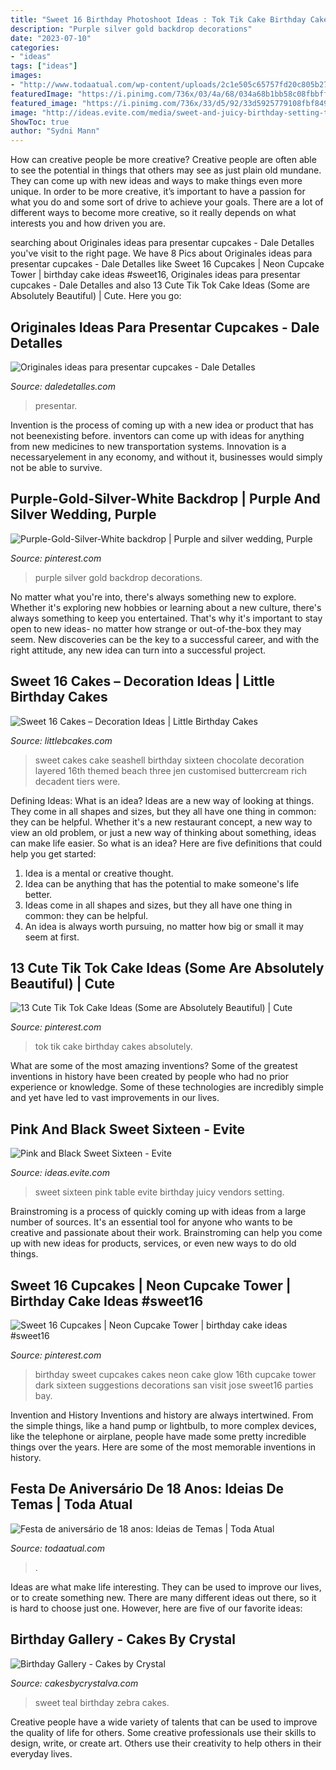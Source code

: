 ```yaml
---
title: "Sweet 16 Birthday Photoshoot Ideas : Tok Tik Cake Birthday Cakes Absolutely"
description: "Purple silver gold backdrop decorations"
date: "2023-07-10"
categories:
- "ideas"
tags: ["ideas"]
images:
- "http://www.todaatual.com/wp-content/uploads/2c1e505c65757fd20c805b27712a8767.jpg"
featuredImage: "https://i.pinimg.com/736x/03/4a/68/034a68b1bb58c08fbbff686cbfe3555d.jpg"
featured_image: "https://i.pinimg.com/736x/33/d5/92/33d5925779108fbf84956258aab6d387.jpg"
image: "http://ideas.evite.com/media/sweet-and-juicy-birthday-setting-the-mood-table-595.jpg"
ShowToc: true
author: "Sydni Mann"
---
```



How can creative people be more creative?
Creative people are often able to see the potential in things that others may see as just plain old mundane. They can come up with new ideas and ways to make things even more unique. In order to be more creative, it’s important to have a passion for what you do and some sort of drive to achieve your goals. There are a lot of different ways to become more creative, so it really depends on what interests you and how driven you are.

	

		
searching about Originales ideas para presentar cupcakes - Dale Detalles you've visit to the right page. We have 8 Pics about Originales ideas para presentar cupcakes - Dale Detalles like Sweet 16 Cupcakes | Neon Cupcake Tower | birthday cake ideas #sweet16, Originales ideas para presentar cupcakes - Dale Detalles and also 13 Cute Tik Tok Cake Ideas (Some are Absolutely Beautiful) | Cute. Here you go:
		
    
## Originales Ideas Para Presentar Cupcakes - Dale Detalles

<img loading=lazy src="https://i2.wp.com/www.daledetalles.com/wp-content/uploads/2016/06/cupcake16.jpg" onerror="this.onerror=null;this.src='https://tse2.mm.bing.net/th?id=OIP.XE3b19mCCvDzsdxjWIk8ZwHaLI&amp;pid=15.1';" alt="Originales ideas para presentar cupcakes - Dale Detalles">

_Source: daledetalles.com_

>presentar. 

	

Invention is the process of coming up with a new idea or product that has not beenexisting before. inventors can come up with ideas for anything from new medicines to new transportation systems. Innovation is a necessaryelement in any economy, and without it, businesses would simply not be able to survive.

    
## Purple-Gold-Silver-White Backdrop | Purple And Silver Wedding, Purple

<img loading=lazy src="https://i.pinimg.com/736x/03/4a/68/034a68b1bb58c08fbbff686cbfe3555d.jpg" onerror="this.onerror=null;this.src='https://tse3.mm.bing.net/th?id=OIP.GlMXbUz5ZWatbxkauLsLVAHaJ3&amp;pid=15.1';" alt="Purple-Gold-Silver-White backdrop | Purple and silver wedding, Purple">

_Source: pinterest.com_

>purple silver gold backdrop decorations. 

	

No matter what you're into, there's always something new to explore. Whether it's exploring new hobbies or learning about a new culture, there's always something to keep you entertained. That's why it's important to stay open to new ideas- no matter how strange or out-of-the-box they may seem. New discoveries can be the key to a successful career, and with the right attitude, any new idea can turn into a successful project.

    
## Sweet 16 Cakes – Decoration Ideas | Little Birthday Cakes

<img loading=lazy src="http://www.littlebcakes.com/wp-content/uploads/2014/02/Sweet-16-Cakes-Ideas.jpg" onerror="this.onerror=null;this.src='https://tse4.mm.bing.net/th?id=OIP.Qhg5BdUPRfx7ZYJqtAjxWgHaLI&amp;pid=15.1';" alt="Sweet 16 Cakes – Decoration Ideas | Little Birthday Cakes">

_Source: littlebcakes.com_

>sweet cakes cake seashell birthday sixteen chocolate decoration layered 16th themed beach three jen customised buttercream rich decadent tiers were. 

	

Defining Ideas: What is an idea?
Ideas are a new way of looking at things. They come in all shapes and sizes, but they all have one thing in common: they can be helpful. Whether it's a new restaurant concept, a new way to view an old problem, or just a new way of thinking about something, ideas can make life easier. So what is an idea? Here are five definitions that could help you get started: 
1) Idea is a mental or creative thought.
2) Idea can be anything that has the potential to make someone's life better.
3) Ideas come in all shapes and sizes, but they all have one thing in common: they can be helpful.
4) An idea is always worth pursuing, no matter how big or small it may seem at first.

    
## 13 Cute Tik Tok Cake Ideas (Some Are Absolutely Beautiful) | Cute

<img loading=lazy src="https://i.pinimg.com/736x/67/84/64/678464b9b7dda1bb1e0e69a3b0576c71.jpg" onerror="this.onerror=null;this.src='https://tse1.mm.bing.net/th?id=OIP.DWVHoa8iTdcm0q8eqNHyewHaJQ&amp;pid=15.1';" alt="13 Cute Tik Tok Cake Ideas (Some are Absolutely Beautiful) | Cute">

_Source: pinterest.com_

>tok tik cake birthday cakes absolutely. 

	

What are some of the most amazing inventions?
Some of the greatest inventions in history have been created by people who had no prior experience or knowledge. Some of these technologies are incredibly simple and yet have led to vast improvements in our lives.

    
## Pink And Black Sweet Sixteen - Evite

<img loading=lazy src="http://ideas.evite.com/media/sweet-and-juicy-birthday-setting-the-mood-table-595.jpg" onerror="this.onerror=null;this.src='https://tse4.mm.bing.net/th?id=OIP.YMm1MfBHGmeJiGSKOABWZgHaJ9&amp;pid=15.1';" alt="Pink and Black Sweet Sixteen - Evite">

_Source: ideas.evite.com_

>sweet sixteen pink table evite birthday juicy vendors setting. 

	

Brainstroming is a process of quickly coming up with ideas from a large number of sources. It's an essential tool for anyone who wants to be creative and passionate about their work. Brainstroming can help you come up with new ideas for products, services, or even new ways to do old things.

    
## Sweet 16 Cupcakes | Neon Cupcake Tower | Birthday Cake Ideas #sweet16

<img loading=lazy src="https://i.pinimg.com/736x/33/d5/92/33d5925779108fbf84956258aab6d387.jpg" onerror="this.onerror=null;this.src='https://tse1.mm.bing.net/th?id=OIP.4mr7jvc00xThktcSFIC6iwHaLw&amp;pid=15.1';" alt="Sweet 16 Cupcakes | Neon Cupcake Tower | birthday cake ideas #sweet16">

_Source: pinterest.com_

>birthday sweet cupcakes cakes neon cake glow 16th cupcake tower dark sixteen suggestions decorations san visit jose sweet16 parties bay. 

	

Invention and History
Inventions and history are always intertwined. From the simple things, like a hand pump or lightbulb, to more complex devices, like the telephone or airplane, people have made some pretty incredible things over the years. Here are some of the most memorable inventions in history.

    
## Festa De Aniversário De 18 Anos: Ideias De Temas | Toda Atual

<img loading=lazy src="http://www.todaatual.com/wp-content/uploads/2c1e505c65757fd20c805b27712a8767.jpg" onerror="this.onerror=null;this.src='https://tse3.mm.bing.net/th?id=OIP.iD_IQfprXR5PF5GPHX2jLQHaJ4&amp;pid=15.1';" alt="Festa de aniversário de 18 anos: Ideias de Temas | Toda Atual">

_Source: todaatual.com_

>. 

	

Ideas are what make life interesting. They can be used to improve our lives, or to create something new. There are many different ideas out there, so it is hard to choose just one. However, here are five of our favorite ideas: 

    
## Birthday Gallery - Cakes By Crystal

<img loading=lazy src="http://cakesbycrystalva.com/wp-content/uploads/2014/02/P1080638.jpg" onerror="this.onerror=null;this.src='https://tse4.mm.bing.net/th?id=OIP.ynVFxjgqFsPxySUrCedWEAHaMU&amp;pid=15.1';" alt="Birthday Gallery - Cakes by Crystal">

_Source: cakesbycrystalva.com_

>sweet teal birthday zebra cakes. 

	

Creative people have a wide variety of talents that can be used to improve the quality of life for others. Some creative professionals use their skills to design, write, or create art. Others use their creativity to help others in their everyday lives.

